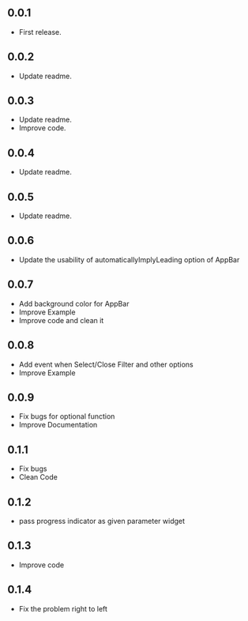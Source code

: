 ## 0.0.1

* First release.

## 0.0.2

* Update readme.

## 0.0.3

* Update readme.
* Improve code.

## 0.0.4

* Update readme.

## 0.0.5

* Update readme.

## 0.0.6

* Update the usability of automaticallyImplyLeading option of AppBar

## 0.0.7

* Add background color for AppBar
* Improve Example
* Improve code and clean it

## 0.0.8

* Add event when Select/Close Filter and other options
* Improve Example

## 0.0.9

* Fix bugs for optional function
* Improve Documentation

## 0.1.1

* Fix bugs
* Clean Code

## 0.1.2

* pass progress indicator as given parameter widget

## 0.1.3

* Improve code

## 0.1.4

* Fix the problem right to left